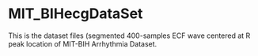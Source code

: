 # MIT_BIHecgDataSet
This is the dataset files (segmented 400-samples ECF wave centered at R peak location of MIT-BIH Arrhythmia Dataset.

